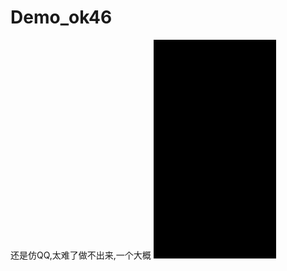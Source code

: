 # Demo_ok46
还是仿QQ,太难了做不出来,一个大概
![iamge](https://github.com/zhangqifan1/Demo_ok46/blob/master/app/src/main/res/drawable/a.gif)
